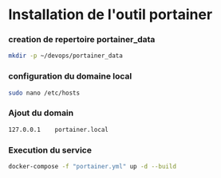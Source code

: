 # Installation de l'outil portainer

### creation de repertoire portainer_data

```bash
mkdir -p ~/devops/portainer_data
```

### configuration du domaine local

```bash
sudo nano /etc/hosts
```

### Ajout du domain

```bash
127.0.0.1    portainer.local
```

### Execution du service

```bash
docker-compose -f "portainer.yml" up -d --build
```
